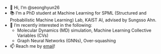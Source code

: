- 👋 Hi, I’m @seonghyun26
- 📚 I’m a PhD student at Machine Learning for SPML (Structured and Probabilistic Machine Learning) Lab, KAIST AI, advised by Sungsso Ahn.
- 🌱 I’m recently interested in the following:
  - Molecular Dynamics (MD) simulation, Machine Learning Collective Variables (CVs)
  - Graph Neural Networks (GNNs), Over-squashing
- 📫 Reach me by [email](mailto:hyun26@kaist.ac.kr)!
